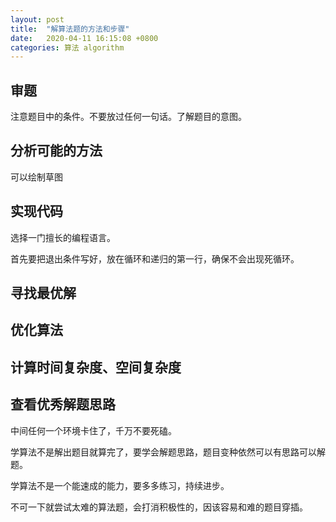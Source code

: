 ```yaml
---
layout: post
title:  "解算法题的方法和步骤"
date:   2020-04-11 16:15:08 +0800
categories: 算法 algorithm
---
```

## 审题

注意题目中的条件。不要放过任何一句话。了解题目的意图。

## 分析可能的方法

可以绘制草图

## 实现代码

选择一门擅长的编程语言。

首先要把退出条件写好，放在循环和递归的第一行，确保不会出现死循环。



## 寻找最优解

## 优化算法

## 计算时间复杂度、空间复杂度

## 查看优秀解题思路


中间任何一个环境卡住了，千万不要死磕。

学算法不是解出题目就算完了，要学会解题思路，题目变种依然可以有思路可以解题。

学算法不是一个能速成的能力，要多多练习，持续进步。

不可一下就尝试太难的算法题，会打消积极性的，因该容易和难的题目穿插。
